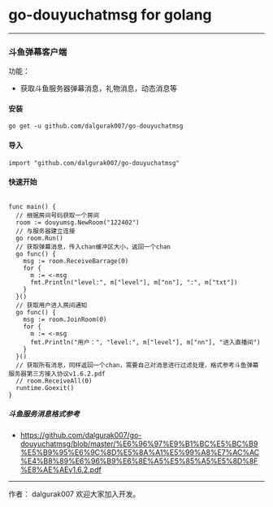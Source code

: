 # go-douyuchatmsg for golang
___
### 斗鱼弹幕客户端

功能：
- 获取斗鱼服务器弹幕消息，礼物消息，动态消息等
#### 安装

```
go get -u github.com/dalgurak007/go-douyuchatmsg
```
#### 导入

```
import "github.com/dalgurak007/go-douyuchatmsg"
```
#### 快速开始

```

func main() {
  // 根据房间号码获取一个房间
  room := douyumsg.NewRoom("122402")
  // 与服务器建立连接
  go room.Run()
  // 获取弹幕消息，传入chan缓冲区大小，返回一个chan
  go func() {
    msg := room.ReceiveBarrage(0)
    for {
      m := <-msg
      fmt.Println("level:", m["level"], m["nn"], ":", m["txt"])
    }
  }()
  // 获取用户进入房间通知
  go func() {
    msg := room.JoinRoom(0)
    for {
      m := <-msg
      fmt.Println("用户：", "level:", m["level"], m["nn"], "进入直播间")
    }
  }()
  // 获取所有消息，同样返回一个chan，需要自己对消息进行过滤处理，格式参考斗鱼弹幕服务器第三方接入协议v1.6.2.pdf
  // room.ReceiveAll(0)
  runtime.Goexit()
}

```

##### 斗鱼服务消息格式参考

* https://github.com/dalgurak007/go-douyuchatmsg/blob/master/%E6%96%97%E9%B1%BC%E5%BC%B9%E5%B9%95%E6%9C%8D%E5%8A%A1%E5%99%A8%E7%AC%AC%E4%B8%89%E6%96%B9%E6%8E%A5%E5%85%A5%E5%8D%8F%E8%AE%AEv1.6.2.pdf


___
作者： dalgurak007
欢迎大家加入开发。